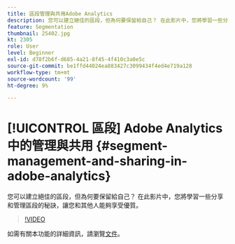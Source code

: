 ```yaml
---
title: 區段管理與共用Adobe Analytics
description: 您可以建立絕佳的區段，但為何要保留給自己？ 在此影片中，您將學習一些分享和管理區段的秘訣，讓您和其他人能夠享受優質。
feature: Segmentation
thumbnail: 25402.jpg
kt: 2305
role: User
level: Beginner
exl-id: d78f2b6f-d685-4a21-8f45-4f410c3a0e5c
source-git-commit: be1ffd44024ea883427c3099434f4ed4e719a128
workflow-type: tm+mt
source-wordcount: '99'
ht-degree: 9%

---
```


# [!UICONTROL 區段] Adobe Analytics中的管理與共用 {#segment-management-and-sharing-in-adobe-analytics}

您可以建立絕佳的區段，但為何要保留給自己？ 在此影片中，您將學習一些分享和管理區段的秘訣，讓您和其他人能夠享受優質。

>[!VIDEO](https://video.tv.adobe.com/v/25402/?quality=12&learn=on)

如需有關本功能的詳細資訊，請瀏覽[文件](https://experienceleague.adobe.com/docs/analytics/components/segmentation/segmentation-workflow/seg-manage.html?lang=en)。
